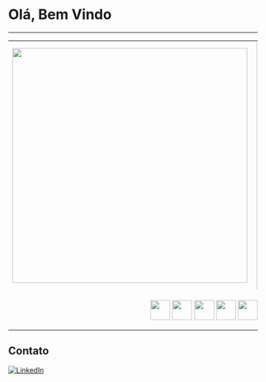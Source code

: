 # Olá, Bem Vindo

---


<center>
<table>
    <tr>
        <td><img width="475px" align="left" src="https://github-readme-stats.vercel.app/api/top-langs/?username=Cosme-CR&layout=compact&theme=dark" /></td>
        <td><img width="500px" align="left" src="https://github-readme-stats.vercel.app/api?username=Cosme-CR&theme=dark"/></td>
    </tr>  
  <tr>
    <td colspan="2">
      <p align="center">
        <img align="center" src="https://cdn.jsdelivr.net/gh/devicons/devicon/icons/cplusplus/cplusplus-original.svg" width="40" height="40" />
        <img align="center" src="https://cdn.jsdelivr.net/gh/devicons/devicon/icons/python/python-original.svg" width="40" height="40" />
        <img align="center" src="https://cdn.jsdelivr.net/gh/devicons/devicon/icons/arduino/arduino-original-wordmark.svg" width="40" height="40" />
        <img align="center" src="https://cdn.jsdelivr.net/gh/devicons/devicon/icons/javascript/javascript-original.svg" width="40" height="40" />
        <img align="center" src="https://cdn.jsdelivr.net/gh/devicons/devicon/icons/html5/html5-original.svg" width="40" height="40" />
        <img align="center" src="https://cdn.jsdelivr.net/gh/devicons/devicon/icons/css3/css3-original-wordmark.svg" width="40" height="40" />
        <img align="center" src="https://cdn.jsdelivr.net/gh/devicons/devicon/icons/django/django-plain.svg" width="40" height="40" />
        <img align="center" src="https://cdn.jsdelivr.net/gh/devicons/devicon/icons/java/java-original.svg" width="40" height="40" />
        <img align="center" src="https://cdn.jsdelivr.net/gh/devicons/devicon/icons/php/php-original.svg" width="40" height="40" />
        <img align="center" src="https://cdn.jsdelivr.net/gh/devicons/devicon/icons/docker/docker-plain.svg" width="40" height="40" />
       </p>
    </td>
  </tr>
</table>
</center>  

## Contato

<a href="https://www.linkedin.com/in/cosme-ribeiro"><img src="https://img.shields.io/badge/-LinkedIn-blue?style=for-the-badge&logo=linkedin&logoColor=white" alt="LinkedIn"></a>




